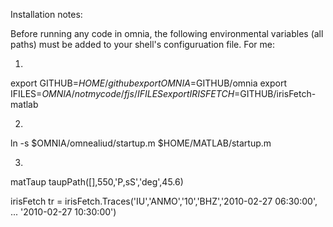 Installation notes:

Before running any code in omnia, the following environmental variables (all
paths) must be added to your shell's configuruation file. For me:

1) 

export GITHUB=$HOME/github
export OMNIA=$GITHUB/omnia
export IFILES=$OMNIA/notmycode/fjs/IFILES
export IRISFETCH=$GITHUB/irisFetch-matlab

2)

ln -s $OMNIA/omnealiud/startup.m $HOME/MATLAB/startup.m


3)


matTaup
taupPath([],550,'P,sS','deg',45.6)

irisFetch
tr = irisFetch.Traces('IU','ANMO','10','BHZ','2010-02-27 06:30:00', ...
   '2010-02-27 10:30:00')

       

